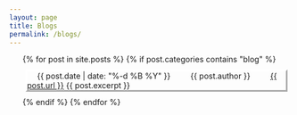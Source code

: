 ```yaml
---
layout: page
title: Blogs
permalink: /blogs/
---
```


<ul>
  {% for post in site.posts %}
    {% if post.categories contains "blog" %}
    <div style="margin: 10px 5px; border:white outset">
      <li style="list-style-type: none;">
        <img src = "/assets/svg/calendar-days-solid.svg" style="height: 1em;"/> {{ post.date | date: "%-d %B %Y" }}  &emsp;<img src = "/assets/svg/robot-solid.svg" style="height: 1em;"/> {{ post.author }}  &emsp;<img src = "/assets/svg/link-solid.svg" style="height: 1em;"/> <a href="{{ post.url }}">{{ post.url }}</a>
        {{ post.excerpt }}
      </li>
      </div>
    {% endif %}
  {% endfor %}
</ul>


